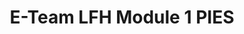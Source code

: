 ---
title: E-Team LFH Module 1 PIES
redirect_to: https://docs.google.com/forms/d/e/1FAIpQLSfYg4dLMK2I32-RfjJgSLSoQ9pGjFjS1TTlDYlGk8k4uoA0-g/viewform?usp=sf_link
redirect_from: 
  - /CODExLFHModule1PIES
  - /codexlfhmodule1pies
---